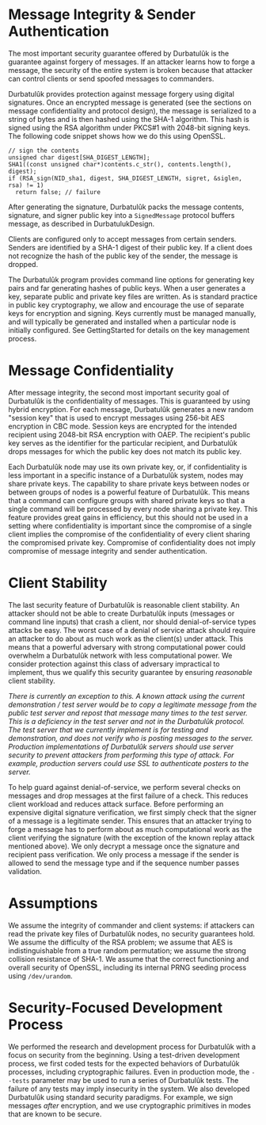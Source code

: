 # Message Integrity & Sender Authentication #

The most important security guarantee offered by Durbatulûk is the guarantee against forgery of messages.  If an attacker learns how to forge a message, the security of the entire system is broken because that attacker can control clients or send spoofed messages to commanders.

Durbatulûk provides protection against message forgery using digital signatures.  Once an encrypted message is generated (see the sections on message confidentiality and protocol design), the message is serialized to a string of bytes and is then hashed using the SHA-1 algorithm.  This hash is signed using the RSA algorithm under PKCS#1 with 2048-bit signing keys.  The following code snippet shows how we do this using OpenSSL.

```
// sign the contents
unsigned char digest[SHA_DIGEST_LENGTH];
SHA1((const unsigned char*)contents.c_str(), contents.length(), digest);
if (RSA_sign(NID_sha1, digest, SHA_DIGEST_LENGTH, sigret, &siglen, rsa) != 1)
  return false; // failure
```

After generating the signature, Durbatulûk packs the message contents, signature, and signer public key into a `SignedMessage` protocol buffers message, as described in DurbatulukDesign.

Clients are configured only to accept messages from certain senders.  Senders are identified by a SHA-1 digest of their public key.  If a client does not recognize the hash of the public key of the sender, the message is dropped.

The Durbatulûk program provides command line options for generating key pairs and far generating hashes of public keys.  When a user generates a key, separate public and private key files are written.  As is standard practice in public key cryptography, we allow and encourage the use of separate keys for encryption and signing.  Keys currently must be managed manually, and will typically be generated and installed when a particular node is initially configured.  See GettingStarted for details on the key management process.

# Message Confidentiality #

After message integrity, the second most important security goal of Durbatulûk is the confidentiality of messages.  This is guaranteed by using hybrid encryption.  For each message, Durbatulûk generates a new random "session key" that is used to encrypt messages using 256-bit AES encryption in CBC mode.  Session keys are encrypted for the intended recipient using 2048-bit RSA encryption with OAEP.  The recipient's public key serves as the identifier for the particular recipient, and Durbatulûk drops messages for which the public key does not match its public key.

Each Durbatulûk node may use its own private key, or, if confidentiality is less important in a specific instance of a Durbatulûk system, nodes may share private keys.  The capability to share private keys between nodes or between groups of nodes is a powerful feature of Durbatulûk.  This means that a command can configure groups with shared private keys so that a single command will be processed by every node sharing a private key.  This feature provides great gains in efficiency, but this should not be used in a setting where confidentiality is important since the compromise of a single client implies the compromise of the confidentiality of every client sharing the compromised private key.  Compromise of confidentiality does not imply compromise of message integrity and sender authentication.

# Client Stability #

The last security feature of Durbatulûk is reasonable client stability.  An attacker should not be able to create Durbatulûk inputs (messages or command line inputs) that crash a client, nor should denial-of-service types attacks be easy.  The worst case of a denial of service attack should require an attacker to do about as much work as the client(s) under attack.  This means that a powerful adversary with strong computational power could overwhelm a Durbatulûk network with less computational power.  We consider protection against this class of adversary impractical to implement, thus we qualify this security guarantee by ensuring _reasonable_ client stability.

_There is currently an exception to this.  A known attack using the current demonstration / test server would be to copy a legitimate message from the public test server and repost that message many times to the test server.  This is a deficiency in the test server and not in the Durbatulûk protocol.  The test server that we currently implement is for testing and demonstration, and does not verify who is posting messages to the server.  Production implementations of Durbatulûk servers should use server security to prevent attackers from performing this type of attack.  For example, production servers could use SSL to authenticate posters to the server._

To help guard against denial-of-service, we perform several checks on messages and drop messages at the first failure of a check.  This reduces client workload and reduces attack surface.  Before performing an expensive digital signature verification, we first simply check that the signer of a message is a legitimate sender.  This ensures that an attacker trying to forge a message has to perform about as much computational work as the client verifying the signature (with the exception of the known replay attack mentioned above).  We only decrypt a message once the signature and recipient pass verification.  We only process a message if the sender is allowed to send the message type and if the sequence number passes validation.

# Assumptions #

We assume the integrity of commander and client systems: if attackers can read the private key files of Durbatulûk nodes, no security guarantees hold.  We assume the difficulty of the RSA problem; we assume that AES is indistinguishable from a true random permutation; we assume the strong collision resistance of SHA-1.  We assume that the correct functioning and overall security of OpenSSL, including its internal PRNG seeding process using `/dev/urandom`.

# Security-Focused Development Process #

We performed the research and development process for Durbatulûk with a focus on security from the beginning.  Using a test-driven development process, we first coded tests for the expected behaviors of Durbatulûk processes, including cryptographic failures.  Even in production mode, the `--tests` parameter may be used to run a series of Durbatulûk tests.  The failure of any tests may imply insecurity in the system.  We also developed Durbatulûk using standard security paradigms.  For example, we sign messages _after_ encryption, and we use cryptographic primitives in modes that are known to be secure.